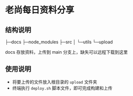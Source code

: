 # 老尚每日资料分享

## 结构说明

├─docs
├─node_modules
├─src
│  └─utils
└─upload

docs 存放资料，上传到 main 分支上，缺失可以远程下载到这里

## 使用说明

- 将要上传的文件放入根目录的 `upload` 文件夹
- 终端执行 `deploy.sh` 脚本文件，即可完成构建和上传

